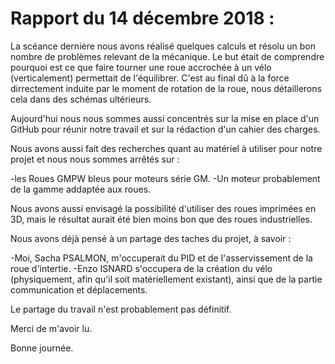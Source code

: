 # Rapport du 14 décembre 2018 :

La scéance dernière nous avons réalisé quelques calculs et résolu un bon nombre de problèmes relevant de la mécanique. Le but était de comprendre pourquoi est ce que faire tourner une roue accrochée à un vélo (verticalement) permettait de l'équilibrer. C'est au final dû à la force dirrectement induite par le moment de rotation de la roue, nous détaillerons cela dans des schémas ultérieurs. 

Aujourd'hui nous nous sommes aussi concentrés sur la mise en place d'un GitHub pour réunir notre travail et sur la rédaction d'un cahier des charges.

Nous avons aussi fait des recherches quant au matériel à utiliser pour notre projet et nous nous sommes arrêtés sur : 

-les Roues GMPW bleus pour moteurs série GM.
-Un moteur probablement de la gamme addaptée aux roues.

Nous avons aussi envisagé la possibilité d'utiliser des roues imprimées en 3D, mais le résultat aurait été bien moins bon que des roues industrielles.

Nous avons déjà pensé à un partage des taches du projet, à savoir : 

-Moi, Sacha PSALMON, m'occuperait du PID et de l'asservissement de la roue d'intertie.
-Enzo ISNARD s'occupera de la création du vélo (physiquement, afin qu'il soit matériellement existant), ainsi que de la partie communication et déplacements. 

Le partage du travail n'est probablement pas définitif. 

Merci de m'avoir lu. 

Bonne journée.